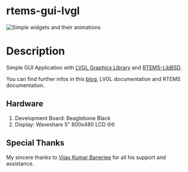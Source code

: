 # rtems-gui-lvgl


![Simple widgets and their animations](https://media.giphy.com/media/qDHrVIuJqofxcZyght/giphy.gif)

# Description

Simple GUI Application with [LVGL Graphics Library](https://lvgl.io) and [RTEMS-LibBSD](https://github.com/RTEMS/rtems-libbsd). 

You can find further infos in this [blog](https://blog.thelunatic.dev/index.html), LVGL documentation and RTEMS documentation. 
## Hardware

 1. Development Board: Beaglebone Black
 2. Display: Waveshare 5" 800x480 LCD (H)

## Special Thanks

My sincere thanks to [Vijay Kumar Banerjee](https://www.thelunatic.dev) for all his support and assistance.





